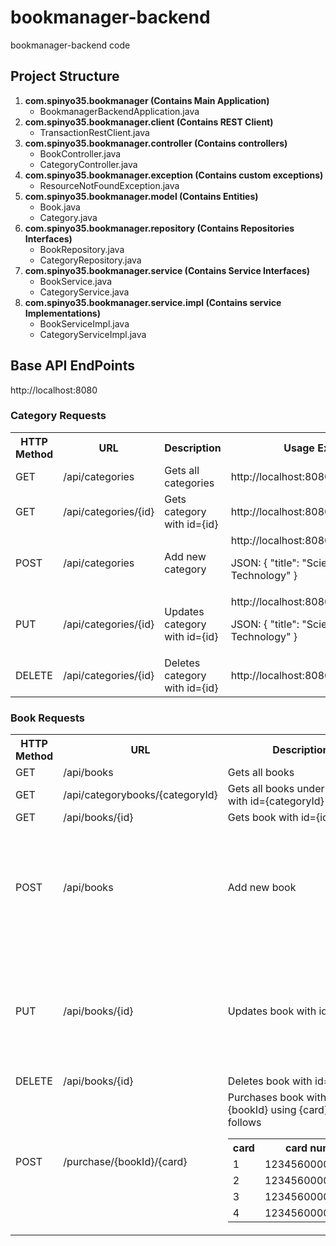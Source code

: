 # bookmanager-backend
bookmanager-backend code

Project Structure
-----------------
<ol>
<li><b>com.spinyo35.bookmanager (Contains Main Application)</b>
<ul>
  <li>BookmanagerBackendApplication.java</li>
</ul>
</li>
<li><b>com.spinyo35.bookmanager.client (Contains REST Client)</b>
<ul>
  <li>TransactionRestClient.java</li>
</ul>
</li>
<li><b>com.spinyo35.bookmanager.controller (Contains controllers)</b>
<ul>
  <li>BookController.java</li>
   <li>CategoryController.java</li>
</ul>
</li>
<li><b>com.spinyo35.bookmanager.exception (Contains custom exceptions)</b>
<ul>
  <li>ResourceNotFoundException.java</li>
</ul>
</li>
<li><b>com.spinyo35.bookmanager.model (Contains Entities)</b>
<ul>
  <li>Book.java</li>
   <li>Category.java</li>
</ul>
</li>
<li><b>com.spinyo35.bookmanager.repository (Contains Repositories Interfaces)</b>
<ul>
  <li>BookRepository.java</li>
  <li>CategoryRepository.java</li>
</ul>
</li>
<li><b>com.spinyo35.bookmanager.service (Contains Service Interfaces)</b>
<ul>
  <li>BookService.java</li>
  <li>CategoryService.java</li>
</ul>
</li>
<li><b>com.spinyo35.bookmanager.service.impl (Contains service Implementations)</b>
<ul>
  <li>BookServiceImpl.java</li>
  <li>CategoryServiceImpl.java</li>
</ul>
</li>
</ol>

<h2>Base API EndPoints</h2>
http://localhost:8080
<h3>Category Requests</h3>
<table>
<tr>
	<th>HTTP Method</th>
	<th>URL</th>
	<th>Description</th>
	<th>Usage Example</th>
</tr>
<tr>
	<td>GET</td>
	<td>/api/categories</td>
	<td>Gets all categories</td>
	<td>http://localhost:8080/api/categories</td>
</tr>
<tr>
	<td>GET</td>
	<td>/api/categories/{id}</td>
	<td>Gets category with id={id}</td>
	<td>http://localhost:8080/api/categories/2</td>
</tr>
<tr>
	<td>POST</td>
	<td>/api/categories</td>
	<td>Add new category</td>
	<td>http://localhost:8080/api/categories<br/>
	<p>
		JSON: {
        "title": "Science and Technology"
    }
	</p>
	</td>
</tr>
<tr>
	<td>PUT</td>
	<td>/api/categories/{id}</td>
	<td>Updates category with id={id}</td>
	<td>http://localhost:8080/api/categories/2<br/>
	<p>
		JSON: {
        "title": "Science and Technology"
    }
	</p>
	</td>
</tr>
<tr>
	<td>DELETE</td>
	<td>/api/categories/{id}</td>
	<td>Deletes category with id={id}</td>
	<td>http://localhost:8080/api/categories/2</td>
</tr>

</table>

<h3>Book Requests</h3>
<table>
<tr>
	<th>HTTP Method</th>
	<th>URL</th>
	<th>Description</th>
	<th>Usage Example</th>
</tr>
<tr>
	<td>GET</td>
	<td>/api/books</td>
	<td>Gets all books</td>
	<td>http://localhost:8080/api/books</td>
</tr>
<tr>
	<td>GET</td>
	<td>/api/categorybooks/{categoryId}</td>
	<td>Gets all books under category with id={categoryId}</td>
	<td>http://localhost:8080/api/categorybooks/2</td>
</tr>
<tr>
	<td>GET</td>
	<td>/api/books/{id}</td>
	<td>Gets book with id={id}</td>
	<td>http://localhost:8080/api/books/2</td>
</tr>
<tr>
	<td>POST</td>
	<td>/api/books</td>
	<td>Add new book</td>
	<td>http://localhost:8080/api/books<br/>
	<p>
		{<br/>
			"title": "English for Beginners",<br/>
			"description": "Learn English",<br/>
			"price": 8.15,<br/>
			"categoryId": 2,<br/>
			"isAvailable": true<br/>
		}<br/>
	</p>
	</td>
</tr>
<tr>
	<td>PUT</td>
	<td>/api/books/{id}</td>
	<td>Updates book with id={id}</td>
	<td>http://localhost:8080/api/books/2<br/>
	<p>
		{<br/>
			"title": "English for Beginners 2",<br/>
			"description": "Learn English book 2",<br/>
			"price": 10.15,<br/>
			"categoryId": 2,<br/>
			"isAvailable": true<br/>
		}<br/>
	</p>
	</td>
</tr>
<tr>
	<td>DELETE</td>
	<td>/api/books/{id}</td>
	<td>Deletes book with id={id}</td>
	<td>http://localhost:8080/api/books/2</td>
</tr>

<tr>
	<td>POST</td>
	<td>/purchase/{bookId}/{card}</td>
	<td>Purchases book with id={bookId} using {card} as follows
	<table>
	<tr>
	<th>card</th>
	<th>card number</th>
	</tr>
	<tr>
	<td>1</td>
	<td>1234560000000001</td>
	</tr>
	<tr>
	<td>2</td>
	<td>1234560000000002</td>
	</tr>
	<tr>
	<td>3</td>
	<td>1234560000000003</td>
	</tr>
	<tr>
	<td>4</td>
	<td>1234560000000004</td>
	</tr>
	</table>
	</td>
	<td>http://localhost:8080/api/purchase/10/3
	<p>
		In this example, the API will purchase book with id=10 using card 3.
		<i><b>NB. When a book is successfully bought, the [isAvailable] attribute is set to false. Therefore trying to purchase the book again will result in an informational response over the availability of the book. </b></i>
	</p>
	</td>
</tr>

</table>

